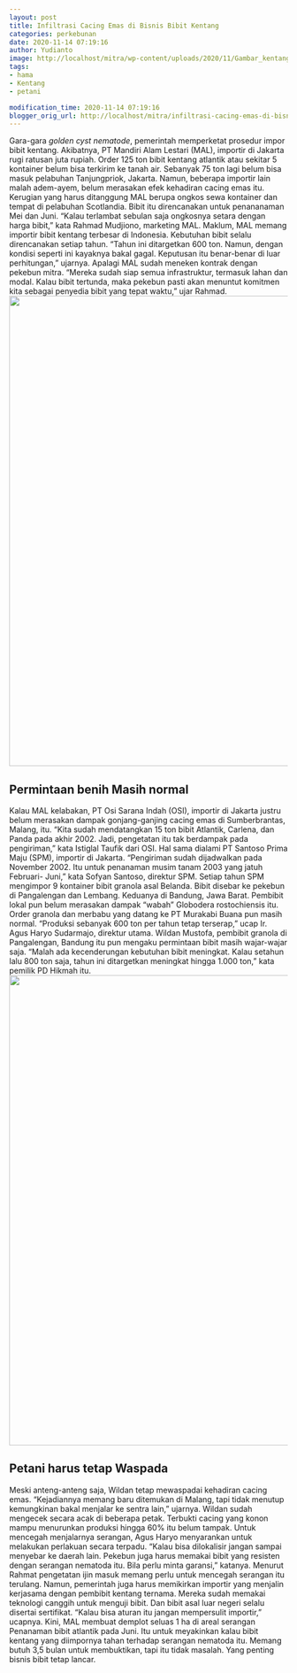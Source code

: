 ```yaml
---
layout: post
title: Infiltrasi Cacing Emas di Bisnis Bibit Kentang
categories: perkebunan
date: 2020-11-14 07:19:16
author: Yudianto
image: http://localhost/mitra/wp-content/uploads/2020/11/Gambar_kentang_123_577x480.jpg
tags:
- hama
- Kentang
- petani

modification_time: 2020-11-14 07:19:16
blogger_orig_url: http://localhost/mitra/infiltrasi-cacing-emas-di-bisnis-bibit.html
---
```


Gara-gara <em>golden cyst nematode</em>, pemerintah memperketat prosedur impor bibit kentang. Akibatnya, PT Mandiri Alam Lestari (MAL), importir di Jakarta rugi ratusan juta rupiah. Order 125 ton bibit kentang atlantik atau sekitar 5 kontainer belum bisa terkirim ke tanah air. Sebanyak 75 ton lagi belum bisa masuk pelabuhan Tanjungpriok, Jakarta. Namun, beberapa importir lain malah adem-ayem, belum merasakan efek kehadiran cacing emas itu.
Kerugian yang harus ditanggung MAL berupa ongkos sewa kontainer dan tempat di pelabuhan Scotlandia. Bibit itu direncanakan untuk penananaman Mei dan Juni. “Kalau terlambat sebulan saja ongkosnya setara dengan harga bibit,” kata Rahmad Mudjiono, marketing MAL.
Maklum, MAL memang importir bibit kentang terbesar di Indonesia. Kebutuhan bibit selalu direncanakan setiap tahun. “Tahun ini ditargetkan 600 ton. Namun, dengan kondisi seperti ini kayaknya bakal gagal. Keputusan itu benar-benar di luar perhitungan,” ujarnya.
Apalagi MAL sudah meneken kontrak dengan pekebun mitra. “Mereka sudah siap semua infrastruktur, termasuk lahan dan modal. Kalau bibit tertunda, maka pekebun pasti akan menuntut komitmen kita sebagai penyedia bibit yang tepat waktu,” ujar Rahmad.
<a href="http://127.0.0.1/mitra/wp-content/uploads/2020/11/cyst-nematode.jpg"><img class="aligncenter wp-image-20561 size-full" src="http://127.0.0.1/mitra/wp-content/uploads/2020/11/cyst-nematode.jpg" alt="" width="1129" height="850" /></a>
<h2 id="Permintaan">Permintaan benih Masih normal</h2>
Kalau MAL kelabakan, PT Osi Sarana Indah (OSI), importir di Jakarta justru belum merasakan dampak gonjang-ganjing cacing emas di Sumberbrantas, Malang, itu. “Kita sudah mendatangkan 15 ton bibit Atlantik, Carlena, dan Panda pada akhir 2002. Jadi, pengetatan itu tak berdampak pada pengiriman,” kata Istiglal Taufik dari OSI.
Hal sama dialami PT Santoso Prima Maju (SPM), importir di Jakarta. “Pengiriman sudah dijadwalkan pada November 2002. Itu untuk penanaman musim tanam 2003 yang jatuh Februari- Juni,” kata Sofyan Santoso, direktur SPM. Setiap tahun SPM mengimpor 9 kontainer bibit granola asal Belanda. Bibit disebar ke pekebun di Pangalengan dan Lembang. Keduanya di Bandung, Jawa Barat.
Pembibit lokal pun belum merasakan dampak “wabah” Globodera rostochiensis itu. Order granola dan merbabu yang datang ke PT Murakabi Buana pun masih normal. “Produksi sebanyak 600 ton per tahun tetap terserap,” ucap Ir. Agus Haryo Sudarmajo, direktur utama.
Wildan Mustofa, pembibit granola di Pangalengan, Bandung itu pun mengaku permintaan bibit masih wajar-wajar saja. “Malah ada kecenderungan kebutuhan bibit meningkat. Kalau setahun lalu 800 ton saja, tahun ini ditargetkan meningkat hingga 1.000 ton,” kata pemilik PD Hikmah itu.
<a href="http://127.0.0.1/mitra/wp-content/uploads/2020/11/golden-cyst-nematode.jpg"><img class="aligncenter wp-image-20562 size-full" src="http://127.0.0.1/mitra/wp-content/uploads/2020/11/golden-cyst-nematode.jpg" alt="" width="1129" height="850" /></a>
<h2 id="Waspada">Petani harus tetap Waspada</h2>
Meski anteng-anteng saja, Wildan tetap mewaspadai kehadiran cacing emas. “Kejadiannya memang baru ditemukan di Malang, tapi tidak menutup kemungkinan bakal menjalar ke sentra lain,” ujarnya. Wildan sudah mengecek secara acak di beberapa petak. Terbukti cacing yang konon mampu menurunkan produksi hingga 60% itu belum tampak.
Untuk mencegah menjalarnya serangan, Agus Haryo menyarankan untuk melakukan perlakuan secara terpadu. “Kalau bisa dilokalisir jangan sampai menyebar ke daerah lain. Pekebun juga harus memakai bibit yang resisten dengan serangan nematoda itu. Bila perlu minta garansi,” katanya.
Menurut Rahmat pengetatan ijin masuk memang perlu untuk mencegah serangan itu terulang. Namun, pemerintah juga harus memikirkan importir yang menjalin kerjasama dengan pembibit kentang ternama. Mereka sudah memakai teknologi canggih untuk menguji bibit. Dan bibit asal luar negeri selalu disertai sertifikat. “Kalau bisa aturan itu jangan mempersulit importir,” ucapnya.
Kini, MAL membuat demplot seluas 1 ha di areal serangan Penanaman bibit atlantik pada Juni. Itu untuk meyakinkan kalau bibit kentang yang diimpornya tahan terhadap serangan nematoda itu. Memang butuh 3,5 bulan untuk membuktikan, tapi itu tidak masalah. Yang penting bisnis bibit tetap lancar.
